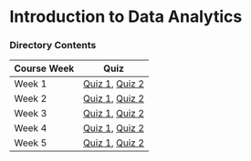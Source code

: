 # Introduction to Data Analytics

### Directory Contents

| Course Week | Quiz|
| :--- | :---: |
| Week 1 | [Quiz 1](modern-data-ecosystem-and-the-role-of-data-analytics.md), [Quiz 2]() |
| Week 2 | [Quiz 1](), [Quiz 2]() |
| Week 3 | [Quiz 1](), [Quiz 2]() |
| Week 4 | [Quiz 1](), [Quiz 2]() |
| Week 5 | [Quiz 1](), [Quiz 2]() |

